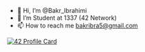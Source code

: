- 👋 Hi, I’m @Bakr_Ibrahimi
- 👀 I’m Student at 1337 (42 Network)
- 📫 How to reach me bakribra5@gmail.com

[![42 Profile Card](https://1337-readme.vercel.app/api/profile?cursus=42cursus&dark=true&login=bibrahim)](https://github.com/mohouyizme/1337-readme)




<!---
BakrIbrahimi/BakrIbrahimi is a ✨ special ✨ repository because its `README.md` (this file) appears on your GitHub profile.
You can click the Preview link to take a look at your changes.
--->
